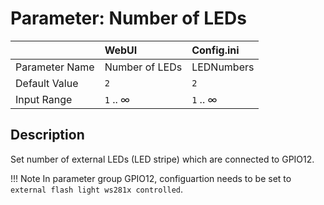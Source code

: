 # Parameter: Number of LEDs

|                   | WebUI               | Config.ini
|:---               |:---                 |:----
| Parameter Name    | Number of LEDs      | LEDNumbers
| Default Value     | `2`                 | `2`
| Input Range       | `1` .. &infin;      | `1` .. &infin;


## Description

Set number of external LEDs (LED stripe) which are connected to GPIO12.


!!! Note
    In parameter group GPIO12, configuartion needs to be set to `external flash light ws281x controlled`.
